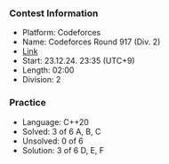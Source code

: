 ### Contest Information
- Platform: Codeforces
- Name: Codeforces Round 917 (Div. 2)
- [Link](https://codeforces.com/contest/1917)
- Start: 23.12.24. 23:35 (UTC+9)
- Length: 02:00
- Division: 2

### Practice
- Language: C++20
- Solved: 3 of 6
    A, B, C
- Unsolved: 0 of 6
- Solution: 3 of 6
    D, E, F
